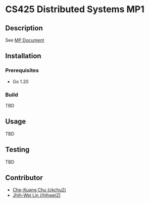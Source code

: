 # CS425 Distributed Systems MP1

## Description

See [MP Document](./docs/MP2.CS425.FA23.pdf)

## Installation

### Prerequisites

- Go 1.20

### Build

TBD

## Usage

TBD

## Testing

TBD

## Contributor

- [Che-Kuang Chu (ckchu2)](https://gitlab.engr.illinois.edu/ckchu2)
- [Jhih-Wei Lin (jhihwei2)](https://gitlab.engr.illinois.edu/jhihwei2)
